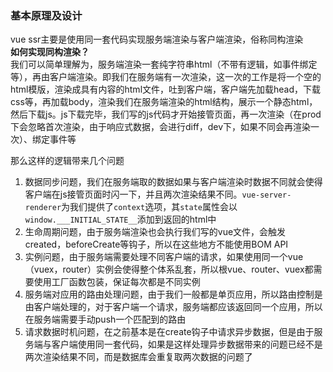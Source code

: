 ### 基本原理及设计
vue ssr主要是使用同一套代码实现服务端渲染与客户端渲染，俗称同构渲染  
**如何实现同构渲染？**  
我们可以简单理解为，服务端渲染一套纯字符串html（不带有逻辑，如事件绑定等），再由客户端渲染。即我们在服务端有一次渲染，这一次的工作是将一个空的html模版，渲染成具有内容的html文件，吐到客户端，客户端先加载head，下载css等，再加载body，渲染我们在服务端渲染的html结构，展示一个静态html，然后下载js。js下载完毕，我们写的js代码才开始接管页面，再一次渲染（在prod下会忽略首次渲染，由于响应式数据，会进行diff，dev下，如果不同会再渲染一次）、绑定事件等  

那么这样的逻辑带来几个问题  
1. 数据同步问题，我们在服务端取的数据如果与客户端渲染时数据不同就会使得客户端在js接管页面时闪一下，并且两次渲染结果不同。`vue-server-renderer`为我们提供了`context`选项，其`state`属性会以`window.___INITIAL_STATE__`添加到返回的html中
2. 生命周期问题，由于服务端渲染也会执行我们写的vue文件，会触发created，beforeCreate等钩子，所以在这些地方不能使用BOM API
3. 实例问题，由于服务端需要处理不同客户端的请求，如果使用同一个vue（vuex，router）实例会使得整个体系乱套，所以根vue、router、vuex都需要使用工厂函数包装，保证每次都是不同实例
4. 服务端对应用的路由处理问题，由于我们一般都是单页应用，所以路由控制是由客户端处理的，对于客户端一个请求，服务端都应该返回同一个应用，所以在服务端需要手动push一个匹配到的路由
5. 请求数据时机问题，在之前基本是在create钩子中请求异步数据，但是由于服务端与客户端使用同一套代码，如果是这样处理异步数据带来的问题已经不是两次渲染结果不同，而是数据库会重复取两次数据的问题了
